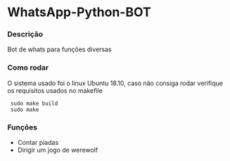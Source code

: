# WhatsApp-Python-BOT

### Descrição
Bot de whats para funções diversas
### Como rodar
O sistema usado foi o linux Ubuntu 18.10, caso não consiga rodar verifique os requisitos usados no makefile 
```shell
 sudo make build 
 sudo make
  ```
### Funções 
- Contar piadas
- Dirigir um jogo de werewolf

